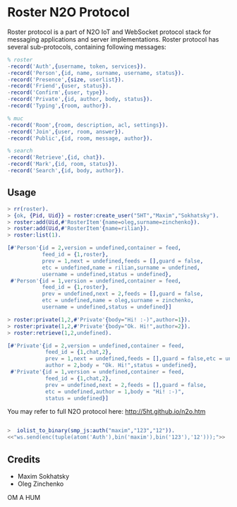 Roster N2O Protocol
===================

Roster protocol is a part of N2O IoT and WebSocket
protocol stack for messaging applications and server implementations.
Roster protocol has several sub-protocols, containing following messages:

```erlang
% roster
-record('Auth',{username, token, services}).
-record('Person',{id, name, surname, username, status}).
-record('Presence',{size, userlist}).
-record('Friend',{user, status}).
-record('Confirm',{user, type}).
-record('Private',{id, author, body, status}).
-record('Typing',{room, author}).

% muc
-record('Room',{room, description, acl, settings}).
-record('Join',{user, room, answer}).
-record('Public',{id, room, message, author}).

% search
-record('Retrieve',{id, chat}).
-record('Mark',{id, room, status}).
-record('Search',{id, body, author}).
```

Usage
-----

```erlang
> rr(roster).
> {ok, {Pid, Uid}} = roster:create_user("5HT","Maxim","Sokhatsky").
> roster:add(Uid,#'RosterItem'{name=oleg,surname=zinchenko}).
> roster:add(Uid,#'RosterItem'{name=rilian}).
> roster:list(1).

[#'Person'{id = 2,version = undefined,container = feed,
           feed_id = {1,roster},
           prev = 1,next = undefined,feeds = [],guard = false,
           etc = undefined,name = rilian,surname = undefined,
           username = undefined,status = undefined},
 #'Person'{id = 1,version = undefined,container = feed,
           feed_id = {1,roster},
           prev = undefined,next = 2,feeds = [],guard = false,
           etc = undefined,name = oleg,surname = zinchenko,
           username = undefined,status = undefined}]

> roster:private(1,2,#'Private'{body="Hi! :-)",author=1}).
> roster:private(1,2,#'Private'{body="Ok. Hi!",author=2}).
> roster:retrieve(1,2,undefined).

[#'Private'{id = 2,version = undefined,container = feed,
            feed_id = {1,chat,2},
            prev = 1,next = undefined,feeds = [],guard = false,etc = undefined,
            author = 2,body = "Ok. Hi!",status = undefined},
 #'Private'{id = 1,version = undefined,container = feed,
            feed_id = {1,chat,2},
            prev = undefined,next = 2,feeds = [],guard = false,
            etc = undefined,author = 1,body = "Hi! :-)",
            status = undefined}]
```

You may refer to full N2O protocol here: http://5ht.github.io/n2o.htm

```erlang

>  iolist_to_binary(smp_js:auth("maxim","123","12")).
<<"ws.send(enc(tuple(atom('Auth'),bin('maxim'),bin('123'),'12')));">>

```

Credits
-------

* Maxim Sokhatsky
* Oleg Zinchenko

OM A HUM
